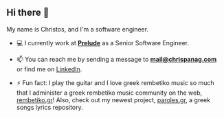 ## Hi there 👋

My name is Christos, and I'm a software engineer. 

- 💻 I currently work at [**Prelude**](https://prelude.so) as a Senior Software Engineer.

- 📫  You can reach me by sending a message to **mail@chrispanag.com** or find me on [LinkedIn](https://www.linkedin.com/in/chrispanag/).

- ⚡  Fun fact: I play the guitar and I love greek rembetiko music so much that I administer a greek rembetiko music community on the web, [rembetiko.gr](https://rembetiko.gr)! Also, check out my newest project, [paroles.gr](https://paroles.gr), a greek songs lyrics repository.
